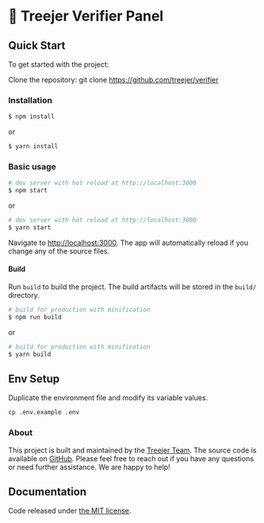 # 🌳 Treejer Verifier Panel

## Quick Start
To get started with the project:

Clone the repository: git clone https://github.com/treejer/verifier

### Installation

``` bash
$ npm install
```

or

``` bash
$ yarn install
```

### Basic usage

``` bash
# dev server with hot reload at http://localhost:3000
$ npm start 
```

or 

``` bash
# dev server with hot reload at http://localhost:3000
$ yarn start
```

Navigate to [http://localhost:3000](http://localhost:3000). The app will automatically reload if you change any of the source files.

#### Build

Run `build` to build the project. The build artifacts will be stored in the `build/` directory.

```bash
# build for production with minification
$ npm run build
```

or

```bash
# build for production with minification
$ yarn build
```

## Env Setup
Duplicate the environment file and modify its variable values.
```bash
cp .env.example .env
```


### About

This project is built and maintained by the [Treejer Team](https://github.com/treejer). The source code is available on [GitHub]([https://github.com/treejer/verifier]).
Please feel free to reach out if you have any questions or need further assistance. We are happy to help!

## Documentation

Code released under [the MIT license](https://github.com/coreui/coreui-free-react-admin-template/blob/master/LICENSE).
